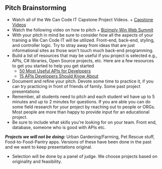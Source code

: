 ## Pitch Brainstorming
- Watch all of the We Can Code IT Capstone Project Videos. + [Capstone Videos](https://www.youtube.com/playlist?list=PL0heF6uzr00jmvwbdv74VXzp92xQ-XMeX)
- Watch the following video on how to pitch + [Bizimply Win Web Summit](https://www.bizimply.com/resources/Bizimply-Win-Web-Summit-2015/)
- With your pitch in mind be sure to consider how all the aspects of your training a We Can Code IT will be utilized. Front-end, back-end, styling, and controller logic. Try to stray away from ideas that are just informational sites as those won't touch much back-end programming.
- Build a list of resources that may be useful if you project is selected e.g., APIs, C# libraries, Open Source projects, etc. Here are a few resources to get you started to help you get started 
  + [50 Most Useful APIs for Developers](https://www.computersciencezone.org/50-most-useful-apis-for-developers/)
  + [15 APIs Developers Should Know About](http://www.creativebloq.com/web-design/apis-developers-need-know-121518469)
- Document and refine your pitch. Devote some time to practice it, if you can try practicing in front of friends of family. Some past project presentations 
- Remember, all students need to pitch and each student wil have up to 5 minutes and up to 2 minutes for questions. 
 If you are able you can do some field research for your project by reaching out to people or ORGs. Most people are more than happy to provide input for an educational project.
- Be sure to include what skills you're looking for on your team. Front end, database, someone who is good with APIs etc. 

_**Projects we will not be doing:**_ Urban Gardening/Farming, Pet Rescue stuff, Food-to-Food-Pantry apps. Versions of these have been done in the past and we want to keep presentations original. 

- Selection will be done by a panel of judge. We choose projects based on originality and feasibility. 


